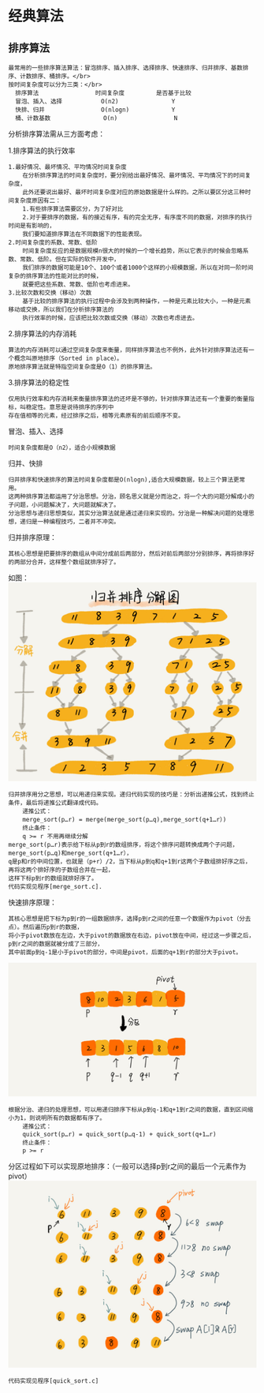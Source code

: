 # 经典算法
## 排序算法
    最常用的一些排序算法算法：冒泡排序、插入排序、选择排序、快速排序、归并排序、基数排序、计数排序、桶排序。</br>
    按时间复杂度可以分为三类：</br>
      排序算法                时间复杂度         是否基于比较
      冒泡、插入、选择           O(n2)               Y
      快排、归并                O(nlogn)            Y
      桶、计数基数               O(n)                N
 
分析排序算法需从三方面考虑：</br>

1.排序算法的执行效率
    
    1.最好情况、最坏情况、平均情况时间复杂度
        在分析排序算法的时间复杂度时，要分别给出最好情况、最坏情况、平均情况下的时间复杂度，
        此外还要说出最好、最坏时间复杂度对应的原始数据是什么样的。之所以要区分这三种时间复杂度原因有二：
        1.有些排序算法需要区分，为了好对比
        2.对于要排序的数据，有的接近有序，有的完全无序，有序度不同的数据，对排序的执行时间是有影响的，
        我们要知道排序算法在不同数据下的性能表现。
    2.时间复杂度的系数、常数、低阶
        时间复杂度反应的是数据规模n很大的时候的一个增长趋势，所以它表示的时候会忽略系数、常数、低阶。但在实际的软件开发中，
        我们排序的数据可能是10个、100个或者1000个这样的小规模数据，所以在对同一阶时间复杂的排序算法的性能对比的时候，
        就要把这些系数、常数、低阶也考虑进来。
    3.比较次数和交换（移动）次数
        基于比较的排序算法的执行过程中会涉及到两种操作，一种是元素比较大小，一种是元素移动或交换，所以我们在分析排序算法的
        执行效率的时候，应该把比较次数或交换（移动）次数也考虑进去。

2.排序算法的内存消耗

    算法的内存消耗可以通过空间复杂度来衡量，同样排序算法也不例外，此外针对排序算法还有一个概念叫原地排序（Sorted in place）。
    原地排序算法就是特指空间复杂度是O（1）的排序算法。
    
3.排序算法的稳定性
    
    仅用执行效率和内存消耗来衡量排序算法的还坏是不够的，针对排序算法还有一个重要的衡量指标，叫稳定性。意思是说待排序的序列中
    存在值相等的元素，经过排序之后，相等元素原有的前后顺序不变。

冒泡、插入、选择

    时间复杂度都是O（n2），适合小规模数据
    
归并、快排
    
    归并排序和快速排序的算法时间复杂度都是O(nlogn),适合大规模数据，较上三个算法更常用。
    这两种排序算法都运用了分治思想。分治，顾名思义就是分而治之，将一个大的问题分解成小的子问题，小问题解决了，大问题就解决了。
    分治思想与递归思想类似，其实分治算法就是通过递归来实现的。分治是一种解决问题的处理思想，递归是一种编程技巧，二者并不冲突。
归并排序原理：
    
    其核心思想是把要排序的数组从中间分成前后两部分，然后对前后两部分分别排序，再将排序好的两部分合并，这样整个数组就排序好了。
如图：
![image](https://github.com/chysh/data_struct/blob/master/images/guibing_20190926113654.jpg)

    归并排序用分之思想，可以用递归来实现。递归代码实现的技巧是：分析出递推公式，找到终止条件，最后将递推公式翻译成代码。
        递推公式：
        merge_sort(p…r) = merge(merge_sort(p…q),merge_sort(q+1…r）)
        终止条件：
        q >= r 不用再继续分解
    merge_sort(p…r)表示给下标从p到r的数组排序，将这个排序问题转换成两个子问题，merge_sort(p…q)和merge_sort(q+1…r），
    q是p和r的中间位置，也就是（p+r）/2，当下标从p到q和q+1到r这两个子数组排好序之后，再将这两个排好序的子数组合并在一起，
    这样下标p到r的数组就排好序了。
    代码实现见程序[merge_sort.c].
快速排序原理：

    其核心思想是把下标为p到r的一组数据排序，选择p到r之间的任意一个数据作为pivot（分去点）。然后遍历p到r的数据，
    将小于pivot数放在左边，大于pivot的数据放在右边，pivot放在中间，经过这一步骤之后，p到r之间的数据就被分成了三部分，
    其中前面p到q-1是小于pivot的部分，中间是pivot，后面的q+1到r的部分大于pivot。
![image](https://github.com/chysh/data_struct/blob/master/images/quick_sort_1.jpg)
    
    根据分治、递归的处理思想，可以用递归排序下标从p到q-1和q+1到r之间的数据，直到区间缩小为1，则说明所有的数据都有序了。
        递推公式：
        quick_sort(p…r) = quick_sort(p…q-1) + quick_sort(q+1…r)
        终止条件：
        p >= r
分区过程如下可以实现原地排序：（一般可以选择p到r之间的最后一个元素作为pivot）
![image](https://github.com/chysh/data_struct/blob/master/images/pivot.jpg)
    
    代码实现见程序[quick_sort.c]

    
    
    
    
    
